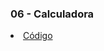  <tr>
    <td>
      <h3>06 - Calculadora</h3>
      <li><a href="./06-Calculadora/">Código</a></li>
    </td>
  </tr>
